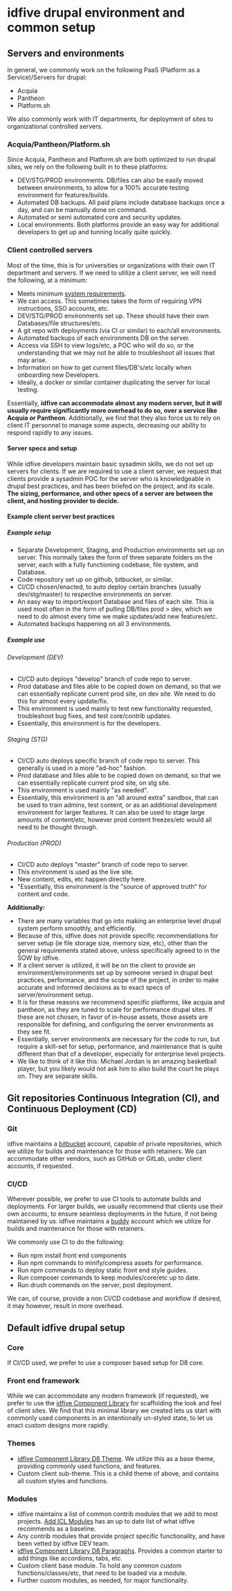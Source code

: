 # idfive drupal environment and common setup

## Servers and environments

In general, we commonly work on the following PaaS (Platform as a Service)/Servers for drupal:

- Acquia
- Pantheon
- Platform.sh

We also commonly work with IT departments, for deployment of sites to organizational controlled servers.

### Acquia/Pantheon/Platform.sh

Since Acquia, Pantheon and Platform.sh are both optimized to run drupal sites, we rely on the following built in to these platforms:

- DEV/STG/PROD environments. DB/files can also be easily moved between environments, to allow for a 100% accurate testing environment for features/builds.
- Automated DB backups. All paid plans include database backups once a day, and can be manually done on command.
- Automated or semi automated core and security updates.
- Local environments. Both platforms provide an easy way for additional developers to get up and tunning locally quite quickly.

### Client controlled servers

Most of the time, this is for universities or organizations with their own IT department and servers. If we need to utilize a client server, we will need the following, at a minimum:

- Meets minimum [system requirements](https://www.drupal.org/docs/8/system-requirements).
- We can access. This sometimes takes the form of requiring VPN instructions, SSO accounts, etc.
- DEV/STG/PROD environments set up. These should have their own Databases/file structures/etc.
- A git repo with deployments (via CI or similar) to each/all environments.
- Automated backups of each environments DB on the server.
- Access via SSH to view logs/etc, a POC who will do so, or the understanding that we may not be able to troubleshoot all issues that may arise.
- Information on how to get current files/DB's/etc locally when onboarding new Developers.
- Ideally, a docker or similar container duplicating the server for local testing.

Essentially, **idfive can accommodate almost any modern server, but it will usually require significantly more overhead to do so, over a service like Acquia or Pantheon**. Additionally, we find that they also force us to rely on client IT personnel to manage some aspects, decreasing our ability to respond rapidly to any issues.

#### Server specs and setup

While idfive developers maintain basic sysadmin skills, we do not set up servers for clients. If we are required to use a client server, we request that clients provide a sysadmin POC for the server who is knowledgeable in drupal best practices, and has been briefed on the project, and its scale. **The sizing, performance, and other specs of a server are between the client, and hosting provider to decide.**

#### Example client server best practices

##### Example setup

- Separate Development, Staging, and Production environments set up on server. This normally takes the form of three separate folders on the server, each with a fully functioning codebase, file system, and Database.
- Code repository set up on github, bitbucket, or similar.
- CI/CD chosen/enacted, to auto deploy certain branches (usually dev/stg/master) to respective environments on server.
- An easy way to import/export Database and files of each site. This is used most often in the form of pulling DB/files prod > dev, which we need to do almost every time we make updates/add new features/etc.
- Automated backups happening on all 3 environments.

##### Example use

###### Development (DEV)

- CI/CD auto deploys "develop" branch of code repo to server.
- Prod database and files able to be copied down on demand, so that we can essentially replicate current prod site, on dev site. We need to do this for almost every update/fix.
- This environment is used mainly to test new functionality requested, troubleshoot bug fixes, and test core/contrib updates.
- Essentially, this environment is for the developers.

###### Staging (STG)

- CI/CD auto deploys specific branch of code repo to server. This generally is used in a more "ad-hoc" fashion.
- Prod database and files able to be copied down on demand, so that we can essentially replicate current prod site, on stg site.
- This environment is used mainly "as needed".
- Essentially, this environment is an "all around extra" sandbox, that can be used to train admins, test content, or as an additional development environment for larger features. It can also be used to stage large amounts of content/etc, however prod content freezes/etc would all need to be thought through.

###### Production (PROD)

- CI/CD auto deploys "master" branch of code repo to server.
- This environment is used as the live site.
- New content, edits, etc happen directly here.
- "Essentially, this environment is the "source of approved truth" for content and code.

**Additionally:**

- There are many variables that go into making an enterprise level drupal system perform smoothly, and efficiently.
- Because of this, idfive does not provide specific recommendations for server setup (ie file storage size, memory size, etc), other than the general requirements stated above, unless specifically agreed to in the SOW by idfive.
- If a client server is utilized, it will be on the client to provide an environment/environments set up by someone versed in drupal best practices, performance, and the scope of the project, in order to make accurate and informed decisions as to exact specs of server/environment setup.
- It is for these reasons we recommend specific platforms, like acquia and pantheon, as they are tuned to scale for performance drupal sites. If these are not chosen, in favor of in-house assets, those assets are responsible for defining, and configuring the server environments as they see fit.
- Essentially, server environments are necessary for the code to run, but require a skill-set for setup, performance, and maintenance that is quite different than that of a developer, especially for enterprise level projects.
- We like to think of it like this: Michael Jordan is an amazing basketball player, but you likely would not ask him to also build the court he plays on. They are separate skills.

## Git repositories Continuous Integration (CI), and Continuous Deployment (CD)

### Git

idfive maintains a [bitbucket](https://bitbucket.org/) account, capable of private repositories, which we utilize for builds and maintenance for those with retainers. We can accommodate other vendors, such as GitHub or GitLab, under client accounts, if requested.

### CI/CD

Wherever possible, we prefer to use CI tools to automate builds and deployments. For larger builds, we usually recommend that clients use their own accounts, to ensure seamless deployments in the future, if not being maintained by us. idfive maintains a [buddy](https://buddy.works/) account which we utilize for builds and maintenance for those with retainers.

We commonly use CI to do the following:

- Run npm install front end components
- Run npm commands to minify/compress assets for performance.
- Run npm commands to deploy static front end style guides.
- Run composer commands to keep modules/core/etc up to date.
- Run drush commands on the server, post deployment.

We can, of course, provide a non CI/CD codebase and workflow if desired, it may however, result in more overhead.

## Default idfive drupal setup

### Core

If CI/CD used, we prefer to use a composer based setup for D8 core.

### Front end framework

While we can accommodate any modern framework (if requested), we prefer to use the [idfive Component Library](https://bitbucket.org/idfivellc/idfive-component-library) for scaffolding the look and feel of client sites. We find that this minimal library we created lets us start with commonly used components in an intentionally un-styled state, to let us enact custom designs more rapidly.

### Themes

- [idfive Component Library D8 Theme](https://bitbucket.org/idfivellc/idfive-component-library-d8-theme). We utilize this as a base theme, providing commonly used functions, and features.
- Custom client sub-theme. This is a child theme of above, and contains all custom styles and functions.

### Modules

- idfive maintains a list of common contrib modules that we add to most projects. [Add ICL Modules](https://bitbucket.org/idfivellc/idfive-automation-library/src/master/drupal/general/partials/add_icl_modules.sh) has an up to date list of what idfive recommends as a baseline.
- Any contrib modules that provide project specific functionality, and have been vetted by idfive DEV team.
- [idfive Component Library D8 Paragraphs](https://bitbucket.org/idfivellc/idfive-component-library-d8-paragraphs). Provides a common starter to add things like accordions, tabs, etc.
- Custom client base module. To hold any common custom functions/classes/etc, that need to be loaded via a module.
- Further custom modules, as needed, for major functionality.
